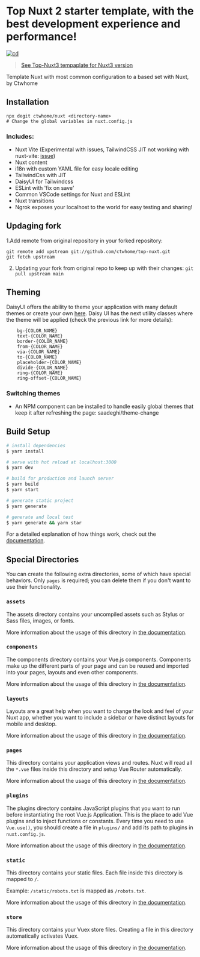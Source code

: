 # Top Nuxt 2 starter template, with the best development experience and performance!
[![cd](https://github.com/ctwhome/nuxt/actions/workflows/cd.yml/badge.svg)](https://github.com/ctwhome/nuxt/actions/workflows/cd.yml)

> [See Top-Nuxt3 tempaplate for Nuxt3 version](https://github.com/ctwhome/top-nuxt3)

Template Nuxt with most common configuration to a based set with Nuxt, by Ctwhome

## Installation
```
npx degit ctwhome/nuxt <directory-name>
# Change the global variables in nuxt.config.js
```

### Includes:

* Nuxt Vite (Experimental with issues, TailwindCSS JIT not working with nuxt-vite: [issue](https://github.com/nuxt/vite/issues/159))
* Nuxt content
* i18n with custom YAML file for easy locale editing
* TailwindCss with JIT
* DaisyUI for Tailwindcss
* ESLint with 'fix on save'
* Common VSCode settings for Nuxt and ESLint
* Nuxt transitions
* Ngrok exposes your localhost to the world for easy testing and sharing!

## Updaging fork

1.Add remote from original repository in your forked repository:
```shell
git remote add upstream git://github.com/ctwhome/top-nuxt.git
git fetch upstream
```
2. Updating your fork from original repo to keep up with their changes:
```git pull upstream main```


## Theming
DaisyUI offers the ability to theme your application with many default themes or create your own [here](https://daisyui.com/core/colors).
Daisy UI has the next utility classes where the theme will be applied (check the previous link for more details):
```
    bg-{COLOR_NAME}
    text-{COLOR_NAME}
    border-{COLOR_NAME}
    from-{COLOR_NAME}
    via-{COLOR_NAME}
    to-{COLOR_NAME}
    placeholder-{COLOR_NAME}
    divide-{COLOR_NAME}
    ring-{COLOR_NAME}
    ring-offset-{COLOR_NAME}
```

### Switching themes

*   An NPM component can be installed to handle easily global themes that keep it after refreshing the page: saadeghi/theme-change

## Build Setup

```bash
# install dependencies
$ yarn install

# serve with hot reload at localhost:3000
$ yarn dev

# build for production and launch server
$ yarn build
$ yarn start

# generate static project
$ yarn generate

# generate and local test
$ yarn generate && yarn star
```

For a detailed explanation of how things work, check out the [documentation](https://nuxtjs.org).

## Special Directories

You can create the following extra directories, some of which have special behaviors. Only `pages` is required; you can delete them if you don't want to use their functionality.

### `assets`

The assets directory contains your uncompiled assets such as Stylus or Sass files, images, or fonts.

More information about the usage of this directory in [the documentation](https://nuxtjs.org/docs/2.x/directory-structure/assets).

### `components`

The components directory contains your Vue.js components. Components make up the different parts of your page and can be reused and imported into your pages, layouts and even other components.

More information about the usage of this directory in [the documentation](https://nuxtjs.org/docs/2.x/directory-structure/components).

### `layouts`

Layouts are a great help when you want to change the look and feel of your Nuxt app, whether you want to include a sidebar or have distinct layouts for mobile and desktop.

More information about the usage of this directory in [the documentation](https://nuxtjs.org/docs/2.x/directory-structure/layouts).

### `pages`

This directory contains your application views and routes. Nuxt will read all the `*.vue` files inside this directory and setup Vue Router automatically.

More information about the usage of this directory in [the documentation](https://nuxtjs.org/docs/2.x/get-started/routing).

### `plugins`

The plugins directory contains JavaScript plugins that you want to run before instantiating the root Vue.js Application. This is the place to add Vue plugins and to inject functions or constants. Every time you need to use `Vue.use()`, you should create a file in `plugins/` and add its path to plugins in `nuxt.config.js`.

More information about the usage of this directory in [the documentation](https://nuxtjs.org/docs/2.x/directory-structure/plugins).

### `static`

This directory contains your static files. Each file inside this directory is mapped to `/`.

Example: `/static/robots.txt` is mapped as `/robots.txt`.

More information about the usage of this directory in [the documentation](https://nuxtjs.org/docs/2.x/directory-structure/static).

### `store`

This directory contains your Vuex store files. Creating a file in this directory automatically activates Vuex.

More information about the usage of this directory in [the documentation](https://nuxtjs.org/docs/2.x/directory-structure/store).
